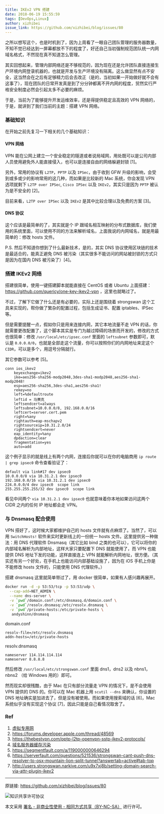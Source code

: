 ```yaml
---
title: IKEv2 VPN 搭建
date: 2018-06-19 15:55:59
tags: [DevOps,Linux]
author: xizhibei
issue_link: https://github.com/xizhibei/blog/issues/80
---
```

<!-- en_title: setting-up-ikev2-vpn -->

之所以想写这个，也是时机到了，因为上周看了一眼自己团队管理的服务器数量，不知不觉已经达到一屏幕都放不下的程度了，好还自己当初强制规范团队统一内网域名格式，不然现在真不知道怎么管理。

其实回想起来，管理内部网络还是不够规范的，因为现在还是允许团队直接连接生产环境内网登录机器的，也就是开发与生产环境没有隔离。这么做显然有点不安全，这当然会在之后有足够精力后会去改正（是的，当初如果一开始做好就不会有这事了），现在团队的日常开发真是到了分分钟都离不开内网的程度，贸然实行严格安全制度必然会引起太多不必要的麻烦。

于是，当前为了能够提升开发运维效率，还是得提供稳定且高效的 VPN 网络的，于是，就讲到了我们当前的主题：搭建 VPN 网络。

### 基础知识
在开始之前先复习一下相关的几个基础知识：

#### VPN 网络
VPN 能在公网上建立一个安全稳定的隧道或者说局域网，用处既可以是公司内部人员使用避免外人能直接侵入，也可以是连接自由的网络躲避封锁 [1]。

另外，常用的协议有 `L2TP`，`PPTP` 以及 `IPSec`，由于收到 GFW 升级的影响，会受到或多或少的影响常用的这几种，而如果是比较新的 Mac 系统，你会发现 VPN 选项就剩下 `L2TP over IPSec`, `Cisco IPSec` 以及 `IKEv2`，其实只是因为 `PPTP` 被认为是不安全的 [2]。

目前来看，`L2TP over IPSec` 以及 `IKEv2` 是其中比较合理以及免费的方案 [3]。

#### DNS 协议
这个应该是最简单的了，其实就是个 IP 跟域名相互映射的分布式数据库，我们使用的系统里面，可以使用不同的方法来解析域名，上面我说的内网域名，就是用最简单的：修改 hosts 文件。

P.S. 然后不知道你想到了什么最新技术，是的，其实 DNS 协议使用区块链的技术是最适合的，能真正避免 DNS 被污染（其实很多不能访问的网站被封锁的方式只是因为在国内 DNS 被污染了）[4]。

### 搭建 IKEv2 网络
搭建很简单，使用一键搭建脚本就能直接在 CentOS 或者 Ubuntu 上面搭建：https://github.com/quericy/one-key-ikev2-vpn ，这里也就略过了。

不过，了解下它做了什么还是有必要的，实际上还是围绕着 strongswan 这个工具来实现的，帮你做了繁杂的配置过程，包括生成证书、配置 iptables、IPSec 等。

但是需要提醒一点，假如你只是用来连接内网，其它本地流量不走 VPN 的话，你就需要更改配置了，这个脚本其实是专门为越过障碍的场景而开发的，修改的方式也很简单：修改 `/usr/local/etc/ipsec.conf` 里面的 `leftsubnet` 参数即可，默认是 `0.0.0.0/0`，也就是全部走这个流量，你可以按照你们的内网地址来定这个 `CIDR`，可以是多个，用逗号分隔就行。

其它参数可以参考 [5]。

```
conn ios_ikev2
    keyexchange=ikev2
    ike=aes256-sha256-modp2048,3des-sha1-modp2048,aes256-sha1-modp2048!
    esp=aes256-sha256,3des-sha1,aes256-sha1!
    rekey=no
    left=%defaultroute
    leftid = 马赛克
    leftsendcert=always
    leftsubnet=10.0.0.0/8, 192.168.0.0/16
    leftcert=server.cert.pem
    right=%any
    rightauth=eap-mschapv2
    rightsourceip=10.31.2.0/24
    rightsendcert=never
    eap_identity=%any
    dpdaction=clear
    fragmentation=yes
    auto=add
```

这个例子显示的就是线上有两个内网，连接后你就可以在你的电脑商用 `ip route | grep ipsec0` 命令查看验证了：

```
default via link#17 dev ipsec0
10.0.0.0/8 via 10.31.2.1 dev ipsec0
192.168.0.0/16 via 10.31.2.1 dev ipsec0
224.0.0.0/4 dev ipsec0  scope link
255.255.255.255/32 dev ipsec0  scope link
```

看见中间两个 `via 10.31.2.1 dev ipsec0` 也就意味着你本地如果访问这两个 CIDR 之内的任何 IP 地址都会走 VPN。

### 与 Dnsmasq 配合使用
VPN 搭好了，这时候大家都维护自己的 hosts 文件就有点麻烦了。当然了，可以用 `SwitchHosts!` 软件来实时更新线上的一份统一 hosts 文件。这里提供另一种做法：用 DNS 代理软件 Dnsmasq（其它比如 bind 之类的也可以），它可以将你的内部域名解析为内部地址，这样大家只要配置下 DNS 就能使用了，而 VPN 也能提供 DNS 地址下发的功能，这样直接连上 VPN 就能解析内网地址，很方便。（其实还有另一个好处，在手机上也能访问内部基础设施了，因为在 iOS 手机上你是不能修改 hosts 文件的，只能使用 DNS 代理软件。）

搭建 dnsmasq 这里就简单带过了，用 docker 很简单，如果有人感兴趣再展开。

```bash
docker run -d -p 53:53/tcp -p 53:53/udp \
  --cap-add=NET_ADMIN \
  --name dns-server \
  -v `pwd`/domain.conf:/etc/dnsmasq.d/domain.conf \
  -v `pwd`/resolv.dnsmasq:/etc/resolv.dnsmasq \
  -v `pwd`/private-hosts:/etc/private-hosts \
   andyshinn/dnsmasq
```

domain.conf
```
resolv-file=/etc/resolv.dnsmasq
addn-hosts=/etc/private-hosts
```

resolv.dnsmasq
```
nameserver 114.114.114.114
nameserver 8.8.8.8
```

然后修改 `/usr/local/etc/strongswan.conf` 里面 dns1，dns2 以及 nbns1，nbns2 （给 Windows 用的）即可。

然而现实却很残酷，由于 Mac 在只有部分流量走 VPN 的情况下，是不会使用 VPN 提供的 DNS 的。你可以在 Mac 机器上用 `scutil --dns` 来确认，你设置的 DNS 地址确实是加进去了，但是没有被使用。而如果使用搜索域的话 [6]，Mac 系统似乎没有实现这个协议 [7]，因此只能是自己看情况取舍了。

### Ref
1. [虚拟专用网](https://zh.wikipedia.org/zh-cn/%E8%99%9B%E6%93%AC%E7%A7%81%E4%BA%BA%E7%B6%B2%E8%B7%AF)
2. https://forums.developer.apple.com/thread/48569
3. https://thebestvpn.com/pptp-l2tp-openvpn-sstp-ikev2-protocols/
4. [域名服务器缓存污染](https://zh.wikipedia.org/wiki/%E5%9F%9F%E5%90%8D%E6%9C%8D%E5%8A%A1%E5%99%A8%E7%BC%93%E5%AD%98%E6%B1%A1%E6%9F%93)
5. https://segmentfault.com/a/1190000000646294
6. https://serverfault.com/questions/521536/strongswan-cant-push-dns-resolver-to-osx-mountain-lion-split-tunnel?answertab=active#tab-top
7. http://users.strongswan.narkive.com/u9x7xj8b/setting-domain-search-via-attr-plugin-ikev2


***
原链接: https://github.com/xizhibei/blog/issues/80

![知识共享许可协议](https://i.creativecommons.org/l/by-nc-sa/4.0/88x31.png "署名 - 非商业性使用 - 相同方式共享（BY-NC-SA）")

本文采用 [署名 - 非商业性使用 - 相同方式共享（BY-NC-SA）](https://creativecommons.org/licenses/by-nc-sa/4.0/deed.zh) 进行许可。
